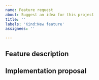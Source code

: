 ```yaml
---
name: Feature request
about: Suggest an idea for this project
title: ''
labels: 'Kind:New feature'
assignees: ''

---
```

<!-- < < < < < < < < < < < < < < < < < < < < < < < < < < < < < < < < < ☺ 
v                            ✰  Thanks for opening an issue! ✰    
v    Before smashing the submit button please review the template.
v    Word of caution: poorly thought-out proposals may be rejected 
v                     without deliberation 
☺ > > > > > > > > > > > > > > > > > > > > > > > > > > > > > > > > >  --> 

## Feature description 
<!-- A clear and concise description of what the problem is. Ex. I'm always frustrated when [...] -->

## Implementation proposal
<!-- A clear and concise description of what you would want to happen. -->

